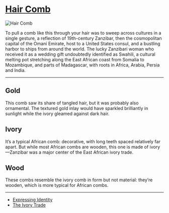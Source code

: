 # [Hair Comb](http://artstories.artsmia.org/#/o/114833)
![Hair Comb](http://api.artsmia.org/images/114833/medium.jpg)

To pull a comb like this through your hair was to sweep across cultures in a single gesture, a reflection of 19th-century Zanzibar, then the cosmopolitan capital of the Omani Emirate, host to a United States consul, and a bustling harbor to ships from around the world. The lucky Zanzibari woman who received it as a wedding gift undoubtedly identified as Swahili, a cultural melting pot stretching along the East African coast from Somalia to Mozambique, and parts of Madagascar, with roots in Africa, Arabia, Persia and India.

---

## Gold

This comb saw its share of tangled hair, but it was probably also ornamental. The textured gold inlay would have sparkled brilliantly in sunlight while the ivory gleamed against dark hair.

## Ivory

It’s a typical African comb: decorative, with long teeth spaced relatively far apart. But while most African combs are wooden, this one is made of ivory—Zanzibar was a major center of the East African ivory trade.

## Wood

These combs resemble the ivory comb in form but not material: they’re wooden, which is more typical for African combs.

---

* [Expressing Identity](../stories/expressing-identity.md)
* [The Ivory Trade](../stories/the-ivory-trade.md)
